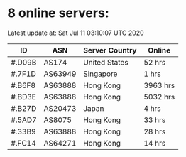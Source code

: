 # 8 online servers:

Latest update at: Sat Jul 11 03:10:07 UTC 2020

| ID | ASN | Server Country | Online |
| -- | --- | -------------- | ------ |
| #.D09B | AS174 | United States | 52 hrs |
| #.7F1D | AS63949 | Singapore | 1 hrs |
| #.B6F8 | AS63888 | Hong Kong | 3963 hrs |
| #.BD3E | AS63888 | Hong Kong | 5032 hrs |
| #.B27D | AS20473 | Japan | 4 hrs |
| #.5AD7 | AS8075 | Hong Kong | 33 hrs |
| #.33B9 | AS63888 | Hong Kong | 28 hrs |
| #.FC14 | AS64271 | Hong Kong | 14 hrs |

